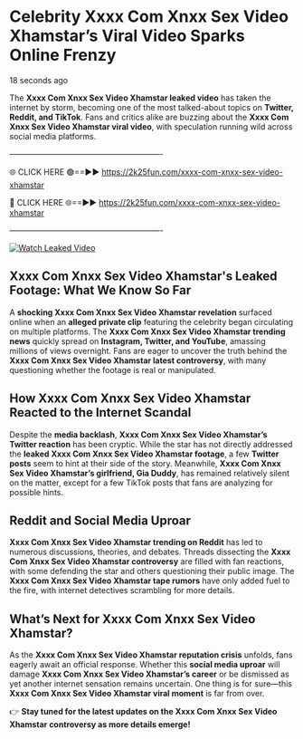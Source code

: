 # Celebrity Xxxx Com Xnxx Sex Video Xhamstar’s Viral Video Sparks Online Frenzy

18 seconds ago

The **Xxxx Com Xnxx Sex Video Xhamstar leaked video** has taken the internet by storm, becoming one of the most talked-about topics on **Twitter, Reddit, and TikTok**. Fans and critics alike are buzzing about the **Xxxx Com Xnxx Sex Video Xhamstar viral video**, with speculation running wild across social media platforms.

———————————————————-

🌐 CLICK HERE 🟢==►► https://2k25fun.com/xxxx-com-xnxx-sex-video-xhamstar

🔴 CLICK HERE 🌐==►► https://2k25fun.com/xxxx-com-xnxx-sex-video-xhamstar

———————————————————-

[![Watch Leaked Video](https://miro.medium.com/v2/resize:fit:828/format:webp/1*cilzJN44JGOrTw9NJCrNHA.gif "Watch Leaked Video")](https://2k25fun.com/xxxx-com-xnxx-sex-video-xhamstar)

## **Xxxx Com Xnxx Sex Video Xhamstar's Leaked Footage: What We Know So Far**  
A **shocking Xxxx Com Xnxx Sex Video Xhamstar revelation** surfaced online when an **alleged private clip** featuring the celebrity began circulating on multiple platforms. The **Xxxx Com Xnxx Sex Video Xhamstar trending news** quickly spread on **Instagram, Twitter, and YouTube**, amassing millions of views overnight. Fans are eager to uncover the truth behind the **Xxxx Com Xnxx Sex Video Xhamstar latest controversy**, with many questioning whether the footage is real or manipulated.  

## **How Xxxx Com Xnxx Sex Video Xhamstar Reacted to the Internet Scandal**  
Despite the **media backlash**, **Xxxx Com Xnxx Sex Video Xhamstar’s Twitter reaction** has been cryptic. While the star has not directly addressed the **leaked Xxxx Com Xnxx Sex Video Xhamstar footage**, a few **Twitter posts** seem to hint at their side of the story. Meanwhile, **Xxxx Com Xnxx Sex Video Xhamstar’s girlfriend, Gia Duddy**, has remained relatively silent on the matter, except for a few TikTok posts that fans are analyzing for possible hints.  

## **Reddit and Social Media Uproar**  
**Xxxx Com Xnxx Sex Video Xhamstar trending on Reddit** has led to numerous discussions, theories, and debates. Threads dissecting the **Xxxx Com Xnxx Sex Video Xhamstar controversy** are filled with fan reactions, with some defending the star and others questioning their public image. The **Xxxx Com Xnxx Sex Video Xhamstar tape rumors** have only added fuel to the fire, with internet detectives scrambling for more details.  

## **What’s Next for Xxxx Com Xnxx Sex Video Xhamstar?**  
As the **Xxxx Com Xnxx Sex Video Xhamstar reputation crisis** unfolds, fans eagerly await an official response. Whether this **social media uproar** will damage **Xxxx Com Xnxx Sex Video Xhamstar’s career** or be dismissed as yet another internet sensation remains uncertain. One thing is for sure—this **Xxxx Com Xnxx Sex Video Xhamstar viral moment** is far from over.  

👉 **Stay tuned for the latest updates on the Xxxx Com Xnxx Sex Video Xhamstar controversy as more details emerge!**  